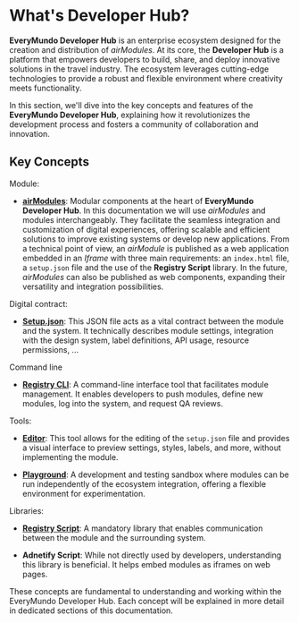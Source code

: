 ---
---

# What's Developer Hub?

**EveryMundo Developer Hub** is an enterprise ecosystem designed for the creation and distribution of _airModules_. At its core, the **Developer Hub** is a platform that empowers developers to build, share, and deploy innovative solutions in the travel industry. The ecosystem leverages cutting-edge technologies to provide a robust and flexible environment where creativity meets functionality.

In this section, we'll dive into the key concepts and features of the **EveryMundo Developer Hub**, explaining how it revolutionizes the development process and fosters a community of collaboration and innovation.

## Key Concepts

Module:
- [**airModules**](https://everymundo.github.io/docs/airmodules/introduction/what-is-it): Modular components at the heart of **EveryMundo Developer Hub**. In this documentation we will use _airModules_ and modules interchangeably.  They facilitate the seamless integration and customization of digital experiences, offering scalable and efficient solutions to improve existing systems or develop new applications. From a technical point of view, an _airModule_ is published as a web application embedded in an _Iframe_ with three main requirements: an `index.html` file, a `setup.json` file and the use of the **Registry Script** library. In the future, _airModules_ can also be published as web components, expanding their versatility and integration possibilities.

Digital contract:
- [**Setup.json**](/learning/setup-file): This JSON file acts as a vital contract between the module and the system. It technically describes  module settings, integration with the design system, label definitions, API usage, resource permissions, ...


Command line
- [**Registry CLI**](/learning/registry-cli): A command-line interface tool that facilitates module management. It enables developers to push modules, define new modules, log into the system, and request QA reviews.


Tools:
- [**Editor**](/learning/editor): This tool allows for the editing of the `setup.json` file and provides a visual interface to preview settings, styles, labels, and more, without implementing the module.

- [**Playground**](/learning/playground): A development and testing sandbox where modules can be run independently of the ecosystem integration, offering a flexible environment for experimentation.


Libraries:

- [**Registry Script**](/learning/registry-script): A mandatory library that enables communication between the module and the surrounding system.
  
- **Adnetify Script**: While not directly used by developers, understanding this library is beneficial. It helps embed modules as iframes on web pages.

These concepts are fundamental to understanding and working within the EveryMundo Developer Hub. Each concept will be explained in more detail in dedicated sections of this documentation.
